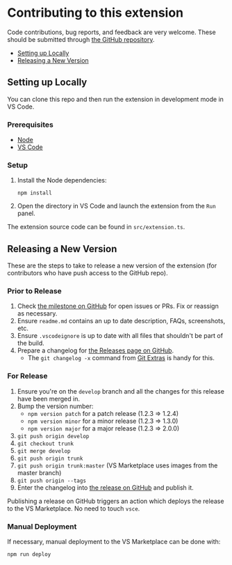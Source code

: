 # Contributing to this extension

Code contributions, bug reports, and feedback are very welcome. These should be submitted through [the GitHub repository](https://github.com/wp-hooks/vscode-wordpress-hooks).

* [Setting up Locally](#setting-up-locally)
* [Releasing a New Version](#releasing-a-new-version)

## Setting up Locally

You can clone this repo and then run the extension in development mode in VS Code.

### Prerequisites

* [Node](https://nodejs.org/)
* [VS Code](https://code.visualstudio.com/)

### Setup

1. Install the Node dependencies:

       npm install

2. Open the directory in VS Code and launch the extension from the `Run` panel.

The extension source code can be found in `src/extension.ts`.

## Releasing a New Version

These are the steps to take to release a new version of the extension (for contributors who have push access to the GitHub repo).

### Prior to Release

1. Check [the milestone on GitHub](https://github.com/wp-hooks/vscode-wordpress-hooks/milestones) for open issues or PRs. Fix or reassign as necessary.
1. Ensure `readme.md` contains an up to date description, FAQs, screenshots, etc.
1. Ensure `.vscodeignore` is up to date with all files that shouldn't be part of the build.
1. Prepare a changelog for [the Releases page on GitHub](https://github.com/wp-hooks/vscode-wordpress-hooks/releases).
   - The `git changelog -x` command from [Git Extras](https://github.com/tj/git-extras) is handy for this.

### For Release

1. Ensure you're on the `develop` branch and all the changes for this release have been merged in.
1. Bump the version number:
   - `npm version patch` for a patch release (1.2.3 => 1.2.4)
   - `npm version minor` for a minor release (1.2.3 => 1.3.0)
   - `npm version major` for a major release (1.2.3 => 2.0.0)
1. `git push origin develop`
1. `git checkout trunk`
1. `git merge develop`
1. `git push origin trunk`
1. `git push origin trunk:master` (VS Marketplace uses images from the master branch)
1. `git push origin --tags`
1. Enter the changelog into [the release on GitHub](https://github.com/wp-hooks/vscode-wordpress-hooks/releases) and publish it.

Publishing a release on GitHub triggers an action which deploys the release to the VS Marketplace. No need to touch `vsce`.

### Manual Deployment

If necessary, manual deployment to the VS Marketplace can be done with:

    npm run deploy
